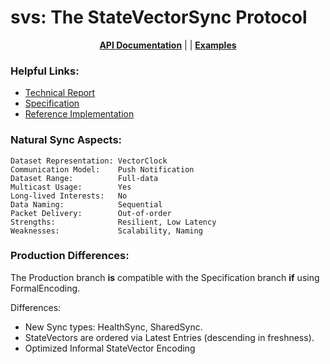 # svs: The StateVectorSync Protocol

<div align="center">

[**API Documentation**](https://pkg.go.dev/github.com/justincpresley/ndn-sync/pkg/svs) | | [**Examples**](/examples/svs/README.md)

</div>


### Helpful Links:
* [Technical Report](https://named-data.net/wp-content/uploads/2021/07/ndn-0073-r2-SVS.pdf)
* [Specification](https://named-data.github.io/StateVectorSync/)
* [Reference Implementation](https://github.com/named-data/ndn-svs)


### Natural Sync Aspects:
```
Dataset Representation: VectorClock
Communication Model:    Push Notification
Dataset Range:          Full-data
Multicast Usage:        Yes
Long-lived Interests:   No
Data Naming:            Sequential
Packet Delivery:        Out-of-order
Strengths:              Resilient, Low Latency
Weaknesses:             Scalability, Naming
```


### Production Differences:
The Production branch **is** compatible with the Specification branch **if** using FormalEncoding.

Differences:
* New Sync types: HealthSync, SharedSync.
* StateVectors are ordered via Latest Entries (descending in freshness).
* Optimized Informal StateVector Encoding
